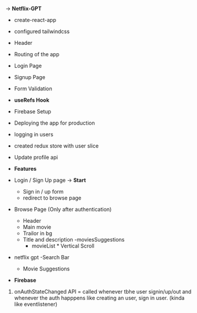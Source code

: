 -> **Netflix-GPT**

- create-react-app
- configured tailwindcss
- Header
- Routing of the app
- Login Page
- Signup Page
- Form Validation
- **useRefs Hook**
- Firebase Setup
- Deploying the app for production
- logging in users
- created redux store with user slice
- Update profile api
- **Features**
- Login / Sign Up page ->  **Start**
    - Sign in / up form
    - redirect to browse page
- Browse Page (Only after authentication)
    - Header
    - Main movie
     - Trailor in bg
     -  Title and description
     -moviesSuggestions
        - movieList * Vertical Scroll

- netflix gpt
    -Search Bar
    - Movie Suggestions


- **Firebase**
1. onAuthStateChanged API = called whenever tbhe user signin/up/out and whenever the auth happpens like creating an user, sign in user. (kinda like eventlistener)
